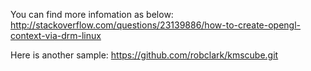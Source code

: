 

You can find more infomation as below:
    http://stackoverflow.com/questions/23139886/how-to-create-opengl-context-via-drm-linux

Here is another sample:
    https://github.com/robclark/kmscube.git
